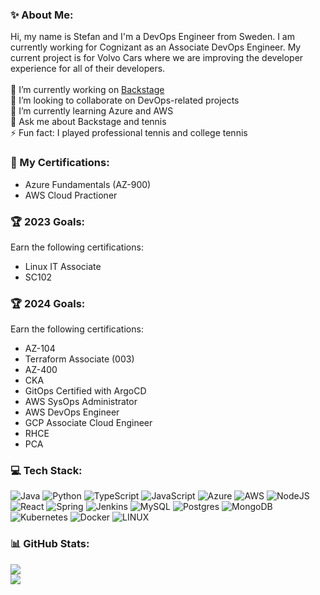 
<!--
**steff-petro/steff-petro** is a ✨ _special_ ✨ repository because its `README.md` (this file) appears on your GitHub profile.

Here are some ideas to get you started:

- 🔭 I’m currently working on ...
- 🌱 I’m currently learning ...
- 👯 I’m looking to collaborate on ...
- 🤔 I’m looking for help with ...
- 💬 Ask me about ...
- 📫 How to reach me: ...
- 😄 Pronouns: ...
- ⚡ Fun fact: ...
-->

### ✨ About Me:
Hi, my name is Stefan and I'm a DevOps Engineer from Sweden. I am currently working for Cognizant as an Associate DevOps Engineer. My current project is for Volvo Cars where we are improving the developer experience for all of their developers.<br><br>🔭 I’m currently working on [Backstage](https://github.com/backstage/backstage)<br>👯 I’m looking to collaborate on DevOps-related projects<br>🌱 I’m currently learning Azure and AWS <br> 💬 Ask me about Backstage and tennis<br>⚡ Fun fact: I played professional tennis and college tennis <br>

### 📄 My Certifications:
- Azure Fundamentals (AZ-900)
- AWS Cloud Practioner

### 🏆 2023 Goals: 
Earn the following certifications:
- Linux IT Associate
- SC102

### 🏆 2024 Goals: 
Earn the following certifications:
- AZ-104
- Terraform Associate (003)
- AZ-400
- CKA
- GitOps Certified with ArgoCD
- AWS SysOps Administrator
- AWS DevOps Engineer
- GCP Associate Cloud Engineer
- RHCE
- PCA

### 💻 Tech Stack:
![Java](https://img.shields.io/badge/java-%23ED8B00.svg?style=flat&logo=java&logoColor=white) ![Python](https://img.shields.io/badge/python-3670A0?style=flat&logo=python&logoColor=ffdd54) ![TypeScript](https://img.shields.io/badge/typescript-%23007ACC.svg?style=flat&logo=typescript&logoColor=white) ![JavaScript](https://img.shields.io/badge/javascript-%23323330.svg?style=flat&logo=javascript&logoColor=%23F7DF1E) ![Azure](https://img.shields.io/badge/azure-%230072C6.svg?style=flat&logo=azure-devops&logoColor=white) ![AWS](https://img.shields.io/badge/AWS-%23FF9900.svg?style=flat&logo=amazon-aws&logoColor=white) ![NodeJS](https://img.shields.io/badge/node.js-6DA55F?style=flat&logo=node.js&logoColor=white) ![React](https://img.shields.io/badge/react-%2320232a.svg?style=flat&logo=react&logoColor=%2361DAFB) ![Spring](https://img.shields.io/badge/spring-%236DB33F.svg?style=flat&logo=spring&logoColor=white) ![Jenkins](https://img.shields.io/badge/jenkins-%232C5263.svg?style=flat&logo=jenkins&logoColor=white) ![MySQL](https://img.shields.io/badge/mysql-%2300f.svg?style=flat&logo=mysql&logoColor=white) ![Postgres](https://img.shields.io/badge/postgres-%23316192.svg?style=flat&logo=postgresql&logoColor=white) ![MongoDB](https://img.shields.io/badge/MongoDB-%234ea94b.svg?style=flat&logo=mongodb&logoColor=white) ![Kubernetes](https://img.shields.io/badge/kubernetes-%23326ce5.svg?style=flat&logo=kubernetes&logoColor=white) ![Docker](https://img.shields.io/badge/docker-%230db7ed.svg?style=flat&logo=docker&logoColor=white) ![LINUX](https://img.shields.io/badge/Linux-FCC624?style=flat&logo=linux&logoColor=black)

### 📊 GitHub Stats:
[![](https://visitcount.itsvg.in/api?id=steff-petro&icon=0&color=11)](https://visitcount.itsvg.in)<br/>
![](https://github-readme-streak-stats.herokuapp.com/?user=steff-petro&theme=dark&hide_border=false)<br/>
